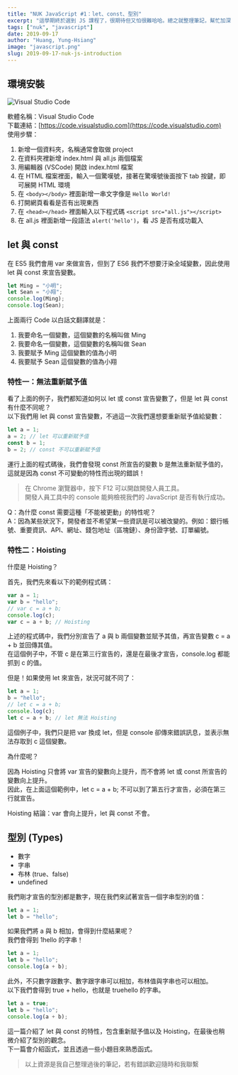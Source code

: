 ```yaml
---
title: "NUK JavaScript #1：let、const、型別"
excerpt: "這學期終於選到 JS 課程了，很期待但又怕很難哈哈。總之就整理筆記，幫忙加深印象吧，往後複習期中期末考試應該有幫助。此篇將會介紹環境安裝、型別，與 ES6 的 let、const。"
tags: ["nuk", "javascript"]
date: 2019-09-17
author: "Huang, Yung-Hsiang"
image: "javascript.png"
slug: 2019-09-17-nuk-js-introduction
---
```


## 環境安裝

![Visual Studio Code](https://i.imgur.com/0xVhFCW.png)

軟體名稱：Visual Studio Code  
下載連結：[https://code.visualstudio.com](https://code.visualstudio.com)  
使用步驟：

1. 新增一個資料夾，名稱通常會取做 project
2. 在資料夾裡新增 index.html 與 all.js 兩個檔案
3. 用編輯器 (VSCode) 開啟 index.html 檔案
4. 在 HTML 檔案裡面，輸入一個驚嘆號，接著在驚嘆號後面按下 tab 按鍵，即可展開 HTML 環境
5. 在 `<body></body>` 裡面新增一串文字像是 `Hello World!`
6. 打開網頁看看是否有出現東西
7. 在 `<head></head>` 裡面輸入以下程式碼 `<script src="all.js"></script>`
8. 在 all.js 裡面新增一段語法 `alert('hello')`，看 JS 是否有成功載入

## let 與 const

在 ES5 我們會用 var 來做宣告，但到了 ES6 我們不想要汙染全域變數，因此使用 let 與 const 來宣告變數。

```javascript
let Ming = "小明";
let Sean = "小翔";
console.log(Ming);
console.log(Sean);
```

上面兩行 Code 以白話文翻譯就是：

1. 我要命名一個變數，這個變數的名稱叫做 Ming
2. 我要命名一個變數，這個變數的名稱叫做 Sean
3. 我要賦予 Ming 這個變數的值為小明
4. 我要賦予 Sean 這個變數的值為小翔

### 特性一：無法重新賦予值

看了上面的例子，我們都知道如何以 let 或 const 宣告變數了，但是 let 與 const 有什麼不同呢？  
以下我們用 let 與 const 宣告變數，不過這一次我們還想要重新賦予值給變數：

```javascript
let a = 1;
a = 2; // let 可以重新賦予值
const b = 1;
b = 2; // const 不可以重新賦予值
```

運行上面的程式碼後，我們會發現 const 所宣告的變數 b 是無法重新賦予值的，這就是因為 const 不可變動的特性而出現的錯誤！

> 在 Chrome 瀏覽器中，按下 F12 可以開啟開發人員工具。  
> 開發人員工具中的 console 能夠檢視我們的 JavaScript 是否有執行成功。

Q：為什麼 const 需要這種「不能被更動」的特性呢？  
A：因為某些狀況下，開發者並不希望某一些資訊是可以被改變的。例如：銀行帳號、重要資訊、API、網址、錢包地址（區塊鏈）、身份證字號、訂單編號。

### 特性二：Hoisting

什麼是 Hoisting？

首先，我們先來看以下的範例程式碼：

```javascript
var a = 1;
var b = "hello";
// var c = a + b;
console.log(c);
var c = a + b; // Hoisting
```

上述的程式碼中，我們分別宣告了 a 與 b 兩個變數並賦予其值，再宣告變數 c = a + b 並回傳其值。  
在這個例子中，不管 c 是在第三行宣告的，還是在最後才宣告，console.log 都能抓到 c 的值。

但是！如果使用 let 來宣告，狀況可就不同了：

```javascript
let a = 1;
b = "hello";
// let c = a + b;
console.log(c);
let c = a + b; // let 無法 Hoisting
```

這個例子中，我們只是把 var 換成 let，但是 console 卻傳來錯誤訊息，並表示無法存取到 c 這個變數。

為什麼呢？

因為 Hoisting 只會將 var 宣告的變數向上提升，而不會將 let 或 const 所宣告的變數向上提升。  
因此，在上面這個範例中，let c = a + b; 不可以到了第五行才宣告，必須在第三行就宣告。

Hoisting 結論：var 會向上提升，let 與 const 不會。

## 型別 (Types)

- 數字
- 字串
- 布林 (true、false)
- undefined

我們剛才宣告的型別都是數字，現在我們來試著宣告一個字串型別的值：

```javascript
let a = 1;
let b = "hello";
```

如果我們將 a 與 b 相加，會得到什麼結果呢？  
我們會得到 1hello 的字串！

```javascript
let a = 1;
let b = "hello";
console.log(a + b);
```

此外，不只數字跟數字、數字跟字串可以相加，布林值與字串也可以相加。  
以下我們會得到 true + hello，也就是 truehello 的字串。

```javascript
let a = true;
let b = "hello";
console.log(a + b);
```

這一篇介紹了 let 與 const 的特性，包含重新賦予值以及 Hoisting，在最後也稍微介紹了型別的觀念。  
下一篇會介紹函式，並且透過一些小題目來熟悉函式。

> 以上資源是我自己整理過後的筆記，若有錯誤歡迎隨時和我聯繫

